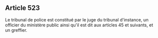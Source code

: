 Article 523
----
Le tribunal de police est constitué par le juge du tribunal d'instance, un
officier du ministère public ainsi qu'il est dit aux articles 45 et suivants, et
un greffier.
